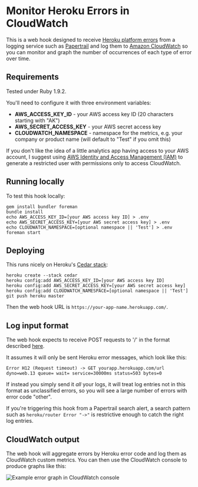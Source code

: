 # Monitor Heroku Errors in CloudWatch

This is a web hook designed to receive
[Heroku platform errors](http://devcenter.heroku.com/articles/error-codes) from
a logging service such as [Papertrail](https://papertrailapp.com) and log them
to [Amazon CloudWatch](http://aws.amazon.com/cloudwatch/) so you can monitor
and graph the number of occurrences of each type of error over time.


## Requirements

Tested under Ruby 1.9.2.

You'll need to configure it with three environment variables:

* **AWS_ACCESS_KEY_ID** - your AWS access key ID (20 characters starting with "AK")
* **AWS_SECRET_ACCESS_KEY** - your AWS secret access key
* **CLOUDWATCH_NAMESPACE** - namespace for the metrics, e.g. your company or product name (will default to "Test" if you omit this)

If you don't like the idea of a little analytics app having access to your AWS account, I suggest using [AWS Identity and Access Management (IAM)](http://aws.amazon.com/iam/) to generate a restricted user with permissions only to access CloudWatch.


## Running locally

To test this hook locally:

    gem install bundler foreman
    bundle install
    echo AWS_ACCESS_KEY_ID=[your AWS access key ID] > .env
    echo AWS_SECRET_ACCESS_KEY=[your AWS secret access key] > .env
    echo CLOUDWATCH_NAMESPACE=[optional namespace || 'Test'] > .env
    foreman start


## Deploying

This runs nicely on Heroku's
[Cedar stack](http://devcenter.heroku.com/articles/cedar):

    heroku create --stack cedar
    heroku config:add AWS_ACCESS_KEY_ID=[your AWS access key ID]
    heroku config:add AWS_SECRET_ACCESS_KEY=[your AWS secret access key]
    heroku config:add CLOUDWATCH_NAMESPACE=[optional namespace || 'Test']
    git push heroku master

Then the web hook URL is `https://your-app-name.herokuapp.com/`.


## Log input format

The web hook expects to receive POST requests to '/' in the format described
[here](http://help.papertrailapp.com/kb/how-it-works/web-hooks).

It assumes it will only be sent Heroku error messages, which look like this:

    Error H12 (Request timeout) -> GET yourapp.herokuapp.com/url dyno=web.13 queue= wait= service=30000ms status=503 bytes=0

If instead you simply send it *all* your logs, it will treat log entries not in
this format as unclassified errors, so you will see a large number of errors
with error code "other".

If you're triggering this hook from a Papertrail search alert, a search pattern
such as `heroku/router Error "->"` is restrictive enough to catch the right
log entries.


## CloudWatch output

The web hook will aggregate errors by Heroku error code and log them as
CloudWatch custom metrics.  You can then use the CloudWatch console to produce
graphs like this:

![Example error graph in CloudWatch console](http://pix.samstokes.s3.amazonaws.com/heroku-errors-cloudwatch-screenshot.png)
